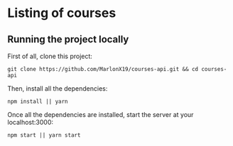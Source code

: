 # Listing of courses

## Running the project locally

First of all, clone this project:

```
git clone https://github.com/MarlonX19/courses-api.git && cd courses-api

```

Then, install all the dependencies:

```
npm install || yarn

```

Once all the dependencies are installed, start the server at your localhost:3000:

```
npm start || yarn start

```

